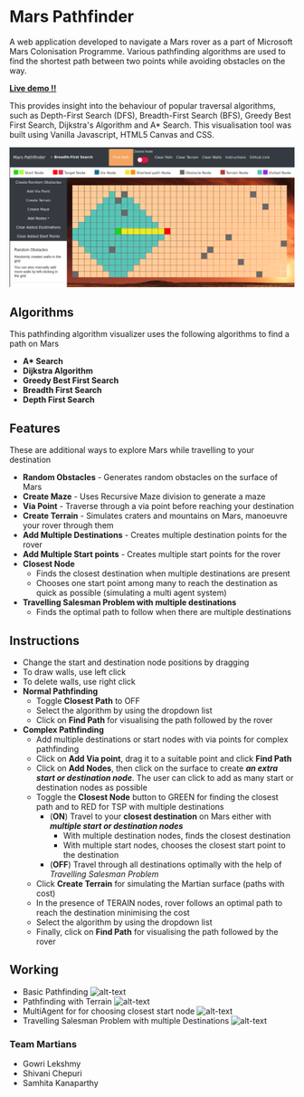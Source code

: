 # Mars Pathfinder

A web application developed to navigate a Mars rover as a part of Microsoft Mars Colonisation Programme. Various pathfinding algorithms are used to find the shortest path between two points while avoiding obstacles on the way.  

[**Live demo !!**](https://marspathfinder.herokuapp.com/)

This provides insight into the behaviour of popular traversal algorithms, such as Depth-First Search (DFS), Breadth-First Search (BFS), Greedy Best First Search, Dijkstra's Algorithm and A* Search.
This visualisation tool was built using Vanilla Javascript, HTML5 Canvas and CSS.

![Screenshot](model.png)

## Algorithms 
This pathfinding algorithm visualizer uses the following algorithms to find a path on Mars
  - **A\* Search** 
  - **Dijkstra Algorithm** 
  - **Greedy Best First Search**
  - **Breadth First Search**
  - **Depth First Search**

## Features 
These are additional ways to explore Mars while travelling to your destination
  - **Random Obstacles**            - Generates random obstacles on the surface of Mars 
  - **Create Maze**                 - Uses Recursive Maze division to generate a maze 
  - **Via Point**                  - Traverse through a via point before reaching your destination
  - **Create Terrain**              - Simulates craters and mountains on Mars, manoeuvre your rover through them 
  - **Add Multiple Destinations**   - Creates multiple destination points for the rover 
  - **Add Multiple Start points**   - Creates multiple start points for the rover
  - **Closest Node**                
    - Finds the closest destination when multiple destinations are present 
    - Chooses one start point among many to reach the destination as quick as possible (simulating a multi agent system)
 - **Travelling Salesman Problem with multiple destinations**
    - Finds the optimal path to follow when there are multiple destinations 

## Instructions
 - Change the start and destination node positions by dragging
 - To draw walls, use left click
 - To delete walls, use right click
 - **Normal Pathfinding**
   - Toggle **Closest Path** to OFF 
   - Select the algorithm by using the dropdown list 
   - Click on **Find Path** for visualising the path followed by the rover 
 - **Complex Pathfinding**
   - Add multiple destinations or start nodes with via points for complex pathfinding    
   - Click on **Add Via point**, drag it to a suitable point and click **Find Path** 
   - Click on **Add Nodes**, then click on the surface to create _**an extra start or destination node**_. The user can click to add as many start or destination nodes as possible
   - Toggle the **Closest Node** button to GREEN for finding the closest path and to RED for TSP with multiple destinations
     - (**ON**) Travel to your **closest destination** on Mars either with **_multiple start or destination nodes_**
        - With multiple destination nodes, finds the closest destination
        - With multiple start nodes, chooses the closest start point to the destination
     - (**OFF**) Travel through all destinations optimally with the help of _Travelling Salesman Problem_
    - Click **Create Terrain** for simulating the Martian surface (paths with cost)
    - In the presence of TERAIN nodes, rover follows an optimal path to reach the destination minimising the cost 
    - Select the algorithm by using the dropdown list 
    - Finally, click on **Find Path** for visualising the path followed by the rover 
    
## Working
- Basic Pathfinding
  ![alt-text](https://github.com/gowrijsuria/MarsPathfinder/blob/master/Readme%20Styling/basic.gif)
- Pathfinding with Terrain
  ![alt-text](https://github.com/gowrijsuria/MarsPathfinder/blob/master/Readme%20Styling/terrain.gif)  
- MultiAgent for for choosing closest start node 
  ![alt-text](https://github.com/gowrijsuria/MarsPathfinder/blob/master/Readme%20Styling/multiagent.gif)
- Travelling Salesman Problem with multiple Destinations
  ![alt-text](https://github.com/gowrijsuria/MarsPathfinder/blob/master/Readme%20Styling/TSP.gif)
  

### Team Martians
 - Gowri Lekshmy 
 - Shivani Chepuri
 - Samhita Kanaparthy
